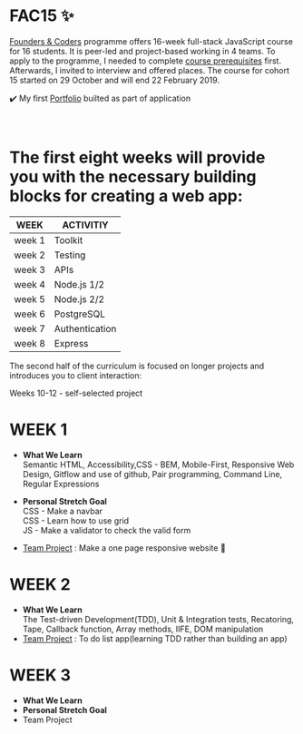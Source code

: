 # FAC15 :sparkles:
[Founders & Coders](https://foundersandcoders.com/) programme offers 16-week full-stack JavaScript course for 16 students. It is peer-led and project-based working in 4 teams. To apply to the programme, I needed to complete [course prerequisites](https://foundersandcoders.com/apply/prerequisites/) first. Afterwards, I invited to interview and offered places. The course for cohort 15 started on 29 October and will end 22 February 2019.

:heavy_check_mark: My first [Portfolio](https://whooolia.github.io/First-Portfolio/) builted as part of application
<br><br><br>

# The first eight weeks will provide you with the necessary building blocks for creating a web app:

| WEEK  | ACTIVITIY |
| ------------- | ------------- |
|  week 1  | Toolkit   |
|  week 2  | Testing   |
|  week 3  |  APIs     | 
|  week 4  | Node.js 1/2 |
|  week 5  | Node.js 2/2 |
|  week 6  | PostgreSQL |
|  week 7  | Authentication |
|  week 8  | Express |


The second half of the curriculum is focused on longer projects and introduces you to client interaction:


Weeks 10-12 - self-selected project
# WEEK 1
- **What We Learn**
<br>Semantic HTML, Accessibility,CSS - BEM, Mobile-First, Responsive Web Design, Gitflow and use of github, Pair programming, Command Line, Regular Expressions
 
- **Personal Stretch Goal**
<br>CSS - Make a navbar
<br>CSS - Learn how to use grid
<br>JS - Make a validator to check the valid form
  
- [Team Project](https://fac-15.github.io/CC/) : Make a one page responsive website :muscle:

# WEEK 2
- **What We Learn**
<br> The Test-driven Development(TDD), Unit & Integration tests, Recatoring, Tape, Callback function, Array methods, IIFE, DOM manipulation
- [Team Project](https://fac-15.github.io/CC_toDoList/) : To do list app(learning TDD rather than building an app)

# WEEK 3
- **What We Learn**
- **Personal Stretch Goal**
- Team Project



